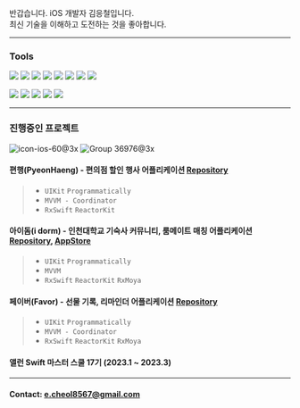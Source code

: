 반갑습니다. iOS 개발자 김응철입니다.    
최신 기술을 이해하고 도전하는 것을 좋아합니다.

---

### Tools

<img src="https://img.shields.io/badge/Swift-F05138?style=flat-square&logo=Swift&logoColor=white"/> <img src="https://img.shields.io/badge/RxSwift-B7178C?style=flat-square&logo=ReactiveX&logoColor=white"/> <img src="https://img.shields.io/badge/ReactorKit-0094F5?style=flat-square&logo=&logoColor=white"/> <img src="https://img.shields.io/badge/SnapKit-83B81A?style=flat-square&logo=&logoColor=white"/> <img src="https://img.shields.io/badge/Moya-EF2D5E?style=flat-square&logo=&logoColor=white"/> <img src="https://img.shields.io/badge/MVVM-000000?style=flat-square&logo=&logoColor=white"/> <img src="https://img.shields.io/badge/CocoaPods-000000?style=flat-square&logo=&logoColor=white"/> <img src="https://img.shields.io/badge/SPM-000000?style=flat-square&logo=&logoColor=white"/> 

<img src="https://img.shields.io/badge/GitHub-181717?style=flat-square&logo=GitHub&logoColor=white"/> <img src="https://img.shields.io/badge/Figma-F24E1E?style=flat-square&logo=Figma&logoColor=white"/> <img src="https://img.shields.io/badge/Jira-0052CC?style=flat-square&logo=Jira&logoColor=white"/> <img src="https://img.shields.io/badge/Slack-4A154B?style=flat-square&logo=Slack&logoColor=white"/> <img src="https://img.shields.io/badge/Discord-5865F2?style=flat-square&logo=Discord&logoColor=white"/> 

---

### 진행중인 프로젝트

![icon-ios-60@3x](https://user-images.githubusercontent.com/97531269/210565238-9d4ee8b5-52ea-4b97-9c28-0c7a9b75e66d.png)
![Group 36976@3x](https://user-images.githubusercontent.com/97531269/210565514-163c686c-7bc5-43b0-9653-8345ad5e6166.png)

#### 편행(PyeonHaeng) - 편의점 할인 행사 어플리케이션 [Repository](https://github.com/iOS-PPAK/PyeonHaeng)
> + `UIKit` `Programmatically`
> + `MVVM - Coordinator`
> + `RxSwift` `ReactorKit`
#### 아이돔(i dorm) - 인천대학교 기숙사 커뮤니티, 룸메이트 매칭 어플리케이션 [Repository](https://github.com/idorm/idorm_iOS), [AppStore](https://apps.apple.com/kr/app/%EC%95%84%EC%9D%B4%EB%8F%94/id1660001335)
> + `UIKit` `Programmatically`
> + `MVVM`
> + `RxSwift` `ReactorKit` `RxMoya`
#### 페이버(Favor) - 선물 기록, 리마인더 어플리케이션 [Repository](https://github.com/Favor-Gift-Reminder/Favor-iOS)
> + `UIKit` `Programmatically`
> + `MVVM - Coordinator`
> + `RxSwift` `ReactorKit` `RxMoya`
#### 앨런 Swift 마스터 스쿨 17기 (2023.1 ~ 2023.3)

---

#### Contact: e.cheol8567@gmail.com

